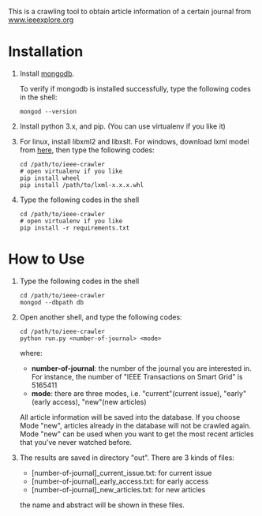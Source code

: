 This is a crawling tool to obtain article information of a certain journal from www.ieeexplore.org

# Installation
1. Install [mongodb](https://www.mongodb.com/download-center).

    To verify if mongodb is installed successfully, type the following codes in the shell:

    ```shell
    mongod --version
    ```

2. Install python 3.x, and pip. (You can use virtualenv if you like it)

3. For linux, install libxml2 and libxslt. For windows, download lxml model from [here](http://www.lfd.uci.edu/~gohlke/pythonlibs/#lxml), then type the following codes:
    ```shell
    cd /path/to/ieee-crawler
    # open virtualenv if you like
    pip install wheel
    pip install /path/to/lxml-x.x.x.whl
    ```

3. Type the following codes in the shell

    ```shell
    cd /path/to/ieee-crawler
    # open virtualenv if you like
    pip install -r requirements.txt
    ```

# How to Use
1. Type the following codes in the shell

    ```shell
    cd /path/to/ieee-crawler
    mongod --dbpath db
    ```

2. Open another shell, and type the following codes:

    ```shell
    cd /path/to/ieee-crawler
    python run.py <number-of-journal> <mode>
    ```

    where:

    - **number-of-journal**: the number of the journal you are interested in. For instance, the number of "IEEE Transactions on Smart Grid" is 5165411
    - **mode**: there are three modes, i.e. "current"(current issue), "early"(early access), "new"(new articles)

    All article information will be saved into the database. If you choose Mode "new", articles already in the database will not be crawled again.
    Mode "new" can be used when you want to get the most recent articles that you've never watched before.

3. The results are saved in directory "out". There are 3 kinds of files:

    - [number-of-journal]_current_issue.txt: for current issue
    - [number-of-journal]_early_access.txt: for early access
    - [number-of-journal]_new_articles.txt: for new articles

    the name and abstract will be shown in these files.
